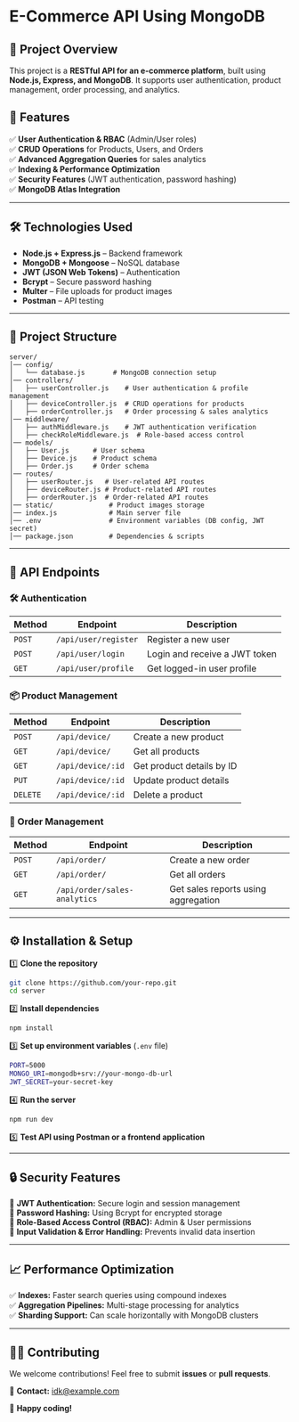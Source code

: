 # **E-Commerce API Using MongoDB**  

## **📌 Project Overview**  
This project is a **RESTful API for an e-commerce platform**, built using **Node.js, Express, and MongoDB**. It supports user authentication, product management, order processing, and analytics.  

## **🚀 Features**  
✅ **User Authentication & RBAC** (Admin/User roles)  
✅ **CRUD Operations** for Products, Users, and Orders  
✅ **Advanced Aggregation Queries** for sales analytics  
✅ **Indexing & Performance Optimization**  
✅ **Security Features** (JWT authentication, password hashing)  
✅ **MongoDB Atlas Integration**  

---

## **🛠️ Technologies Used**  
- **Node.js + Express.js** – Backend framework  
- **MongoDB + Mongoose** – NoSQL database  
- **JWT (JSON Web Tokens)** – Authentication  
- **Bcrypt** – Secure password hashing  
- **Multer** – File uploads for product images  
- **Postman** – API testing  

---

## **📂 Project Structure**  
```
server/
│── config/
│   └── database.js       # MongoDB connection setup
│── controllers/
│   ├── userController.js    # User authentication & profile management
│   ├── deviceController.js  # CRUD operations for products
│   ├── orderController.js   # Order processing & sales analytics
│── middleware/
│   ├── authMiddleware.js    # JWT authentication verification
│   ├── checkRoleMiddleware.js  # Role-based access control
│── models/
│   ├── User.js      # User schema
│   ├── Device.js    # Product schema
│   ├── Order.js     # Order schema
│── routes/
│   ├── userRouter.js   # User-related API routes
│   ├── deviceRouter.js # Product-related API routes
│   ├── orderRouter.js  # Order-related API routes
│── static/              # Product images storage
│── index.js             # Main server file
│── .env                 # Environment variables (DB config, JWT secret)
│── package.json         # Dependencies & scripts
```

---

## **🔗 API Endpoints**  
### **🛠️ Authentication**
| Method | Endpoint        | Description                |
|--------|---------------|----------------------------|
| `POST` | `/api/user/register` | Register a new user |
| `POST` | `/api/user/login` | Login and receive a JWT token |
| `GET`  | `/api/user/profile` | Get logged-in user profile |

### **📦 Product Management**
| Method | Endpoint       | Description                |
|--------|---------------|----------------------------|
| `POST` | `/api/device/` | Create a new product |
| `GET`  | `/api/device/` | Get all products |
| `GET`  | `/api/device/:id` | Get product details by ID |
| `PUT`  | `/api/device/:id` | Update product details |
| `DELETE` | `/api/device/:id` | Delete a product |

### **🛒 Order Management**
| Method | Endpoint       | Description                |
|--------|---------------|----------------------------|
| `POST` | `/api/order/` | Create a new order |
| `GET`  | `/api/order/` | Get all orders |
| `GET`  | `/api/order/sales-analytics` | Get sales reports using aggregation |

---

## **⚙️ Installation & Setup**  
1️⃣ **Clone the repository**  
```sh
git clone https://github.com/your-repo.git
cd server
```
2️⃣ **Install dependencies**  
```sh
npm install
```
3️⃣ **Set up environment variables** (`.env` file)  
```sh
PORT=5000
MONGO_URI=mongodb+srv://your-mongo-db-url
JWT_SECRET=your-secret-key
```
4️⃣ **Run the server**  
```sh
npm run dev
```
5️⃣ **Test API using Postman or a frontend application**  

---

## **🔒 Security Features**  
🔹 **JWT Authentication:** Secure login and session management  
🔹 **Password Hashing:** Using Bcrypt for encrypted storage  
🔹 **Role-Based Access Control (RBAC):** Admin & User permissions  
🔹 **Input Validation & Error Handling:** Prevents invalid data insertion  

---

## **📈 Performance Optimization**  
✅ **Indexes:** Faster search queries using compound indexes  
✅ **Aggregation Pipelines:** Multi-stage processing for analytics  
✅ **Sharding Support:** Can scale horizontally with MongoDB clusters  

---

## **👨‍💻 Contributing**  
We welcome contributions! Feel free to submit **issues** or **pull requests**.  

📧 **Contact:** idk@example.com  

🚀 **Happy coding!**
